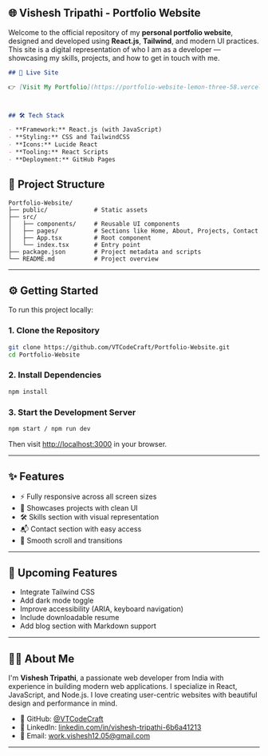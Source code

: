 

## 🌐 Vishesh Tripathi - Portfolio Website

Welcome to the official repository of my **personal portfolio website**, designed and developed using **React.js**, **Tailwind**, and modern UI practices. This site is a digital representation of who I am as a developer — showcasing my skills, projects, and how to get in touch with me.


```markdown
## 🚀 Live Site

👉 [Visit My Portfolio](https://portfolio-website-lemon-three-58.vercel.app/)



## 🛠️ Tech Stack

- **Framework:** React.js (with JavaScript)
- **Styling:** CSS and TailwindCSS
- **Icons:** Lucide React
- **Tooling:** React Scripts
- **Deployment:** GitHub Pages

```
## 📁 Project Structure


````
Portfolio-Website/
├── public/             # Static assets
├── src/
│   ├── components/     # Reusable UI components
│   ├── pages/          # Sections like Home, About, Projects, Contact
│   ├── App.tsx         # Root component
│   └── index.tsx       # Entry point
├── package.json        # Project metadata and scripts
└── README.md           # Project overview

````

---

## ⚙️ Getting Started

To run this project locally:

### 1. Clone the Repository

```bash
git clone https://github.com/VTCodeCraft/Portfolio-Website.git
cd Portfolio-Website
````

### 2. Install Dependencies

```bash
npm install
```

### 3. Start the Development Server

```bash
npm start / npm run dev
```

Then visit [http://localhost:3000](http://localhost:3000) in your browser.

---

## ✨ Features

* ⚡ Fully responsive across all screen sizes
* 📁 Showcases projects with clean UI
* 🛠 Skills section with visual representation
* 📬 Contact section with easy access
* 🎨 Smooth scroll and transitions

---

## 📌 Upcoming Features

* Integrate Tailwind CSS
* Add dark mode toggle
* Improve accessibility (ARIA, keyboard navigation)
* Include downloadable resume
* Add blog section with Markdown support

---

## 🙋‍♂️ About Me

I'm **Vishesh Tripathi**, a passionate web developer from India with experience in building modern web applications. I specialize in React, JavaScript, and Node.js. I love creating user-centric websites with beautiful design and performance in mind.

* 🔗 GitHub: [@VTCodeCraft](https://github.com/VTCodeCraft)
* 🔗 LinkedIn: [linkedin.com/in/vishesh-tripathi-6b6a41213](https://www.linkedin.com/in/vishesh-tripathi-6b6a41213/)
* 📧 Email: [work.vishesh12.05@gmail.com](mailto:work.vishesh12.05@gmail.com)

---
